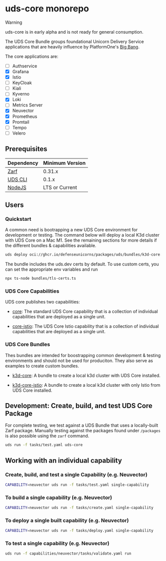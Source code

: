 # uds-core monorepo

> [!WARNING]  
> uds-core is in early alpha and is not ready for general consumption.

The UDS Core Bundle groups foundational Unicorn Delivery Service applications that are heavily influence by PlatformOne's [Big Bang](https://repo1.dso.mil/big-bang/bigbang).

The core applications are:

- [ ] Authservice
- [x] Grafana
- [x] Istio
- [ ] KeyCloak
- [ ] Kiali
- [ ] Kyverno
- [x] Loki
- [ ] Metrics Server
- [x] Neuvector
- [x] Prometheus
- [x] Promtail
- [ ] Tempo
- [ ] Velero

## Prerequisites

<!-- table -->

| Dependency                                                     | Minimum Version |
| -------------------------------------------------------------- | --------------- |
| [Zarf](https://github.com/defenseunicorns/zarf/releases)       | 0.31.x          |
| [UDS CLI](https://github.com/defenseunicorns/uds-cli/releases) | 0.1.x           |
| [NodeJS](https://nodejs.org/en/download/)                      | LTS or Current  |

<!-- endtable -->

## Users

### Quickstart

A common need is bootrapping a new UDS Core environment for development or testing. The command below will deploy a local K3d cluster with UDS Core on a Mac M1. See the remaining sections for more details if the different bundles & capabilities available.

```bash
uds deploy oci://ghcr.io/defenseunicorns/packages/uds/bundles/k3d-core:0.1.3-arm64
```

The bundle includes the uds.dev certs by default. To use custom certs, you can set the appropriate env variables and run

```bash
npx ts-node bundles/tls-certs.ts
```

### UDS Core Capabilities

UDS core publishes two capabilities:

- [core](./packages/standard/README.md): The standard UDS Core capability that is a collection of individual capabilities that are deployed as a single unit.

- [core-istio](./packages/istio/README.md): The UDS Core Istio capability that is a collection of individual capabilities that are deployed as a single unit.

### UDS Core Bundles

Thes bundles are intended for boostrapping common development & testing environments and should not be used for produciton. They also serve as examples to create custom bundles.

- [k3d-core](./bundles/k3d-core/README.md): A bundle to create a local k3d cluster with UDS Core installed.

- [k3d-core-istio](./bundles/k3d-core-istio/README.md): A bundle to create a local k3d cluster with only Istio from UDS Core installed.

## Development: Create, build, and test UDS Core Package

For complete testing, we test against a UDS Bundle that uses a locally-built Zarf package. Manually testing against the packages found under `/packages` is also possible using the `zarf` command.

```bash
uds run -f tasks/test.yaml uds-core
```

## Working with an individual capability

### Create, build, and test a single Capability (e.g. Neuvector)

```bash
CAPABILITY=neuvector uds run -f tasks/test.yaml single-capability
```

### To build a single capability (e.g. Neuvector)

```bash
CAPABILITY=neuvector uds run -f tasks/create.yaml single-capability
```

### To deploy a single built capability (e.g. Neuvector)

```bash
CAPABILITY=neuvector uds run -f tasks/deploy.yaml single-capability
```

### To test a single capability (e.g. Neuvector)

```bash
uds run -f capabilities/neuvector/tasks/validate.yaml run
```
